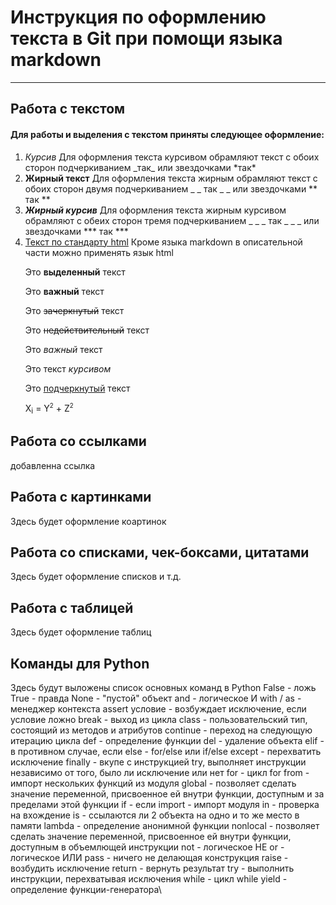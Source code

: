 # Инструкция по оформлению текста в Git при помощи языка markdown
___

## Работа с текстом
#### Для работы и выделения с текстом приняты следующее оформление:
1. *Курсив* 
Для оформления текста курсивом обрамляют текст с обоих сторон подчеркиванием \_так_ или звездочками \*так*
2. **Жирный текст**
   Для оформления текста жирным обрамляют текст с обоих сторон двумя подчеркиванием \_ _ так _ _ или звездочками \** так **
3. ***Жирный курсив***
   Для оформления текста жирным курсивом обрамляют с обеих сторон тремя подчеркиванием \_ _ _ так _ _ _ или звездочками \*** так ***
4. <u>Текст по стандарту html</u>
   Кроме языка markdown в описательной части можно применять язык html
    <p>Это <b>выделенный</b> текст</p>
    <p>Это <strong>важный</strong> текст</p>
    <p>Это <del>зачеркнутый</del> текст</p>
    <p>Это <s>недействительный</s> текст</p>
    <p>Это <em>важный</em> текст</p>
    <p>Это текст <i>курсивом</i> </p>
    <p>Это <u>подчеркнутый</u> текст</p>
    <p>X<sub>i</sub> = Y<sup><small>2</small></sup> + Z<sup><small>2</small></sup></p>

## Работа со ссылками
добавленна ссылка

## Работа с картинками
Здесь будет оформление коартинок


## Работа со списками, чек-боксами, цитатами
Здесь будет оформление списков и т.д.


## Работа с таблицей
Здесь будет оформление таблиц


## Команды для Python
Здесь будут выложены список основных команд в Python
False - ложь
True - правда
None - "пустой" объект
and - логическое И
with / as - менеджер контекста
assert условие - возбуждает исключение, если условие ложно
break - выход из цикла
class - пользовательский тип, состоящий из методов и атрибутов
continue - переход на следующую итерацию цикла
def - определение функции
del - удаление объекта
elif - в противном случае, если
else - for/else или if/else
except - перехватить исключение
finally - вкупе с инструкцией try, выполняет инструкции независимо от того, было ли исключение или нет
for - цикл for
from - импорт нескольких функций из модуля
global - позволяет сделать значение переменной, присвоенное ей внутри функции, доступным и за пределами этой функции
if - если
import - импорт модуля
in - проверка на вхождение
is - ссылаются ли 2 объекта на одно и то же место в памяти
lambda - определение анонимной функции
nonlocal - позволяет сделать значение переменной, присвоенное ей внутри функции, доступным в объемлющей инструкции
not - логическое НЕ
or - логическое ИЛИ
pass - ничего не делающая конструкция
raise - возбудить исключение
return - вернуть результат
try - выполнить инструкции, перехватывая исключения
while - цикл while
yield - определение функции-генератора\

